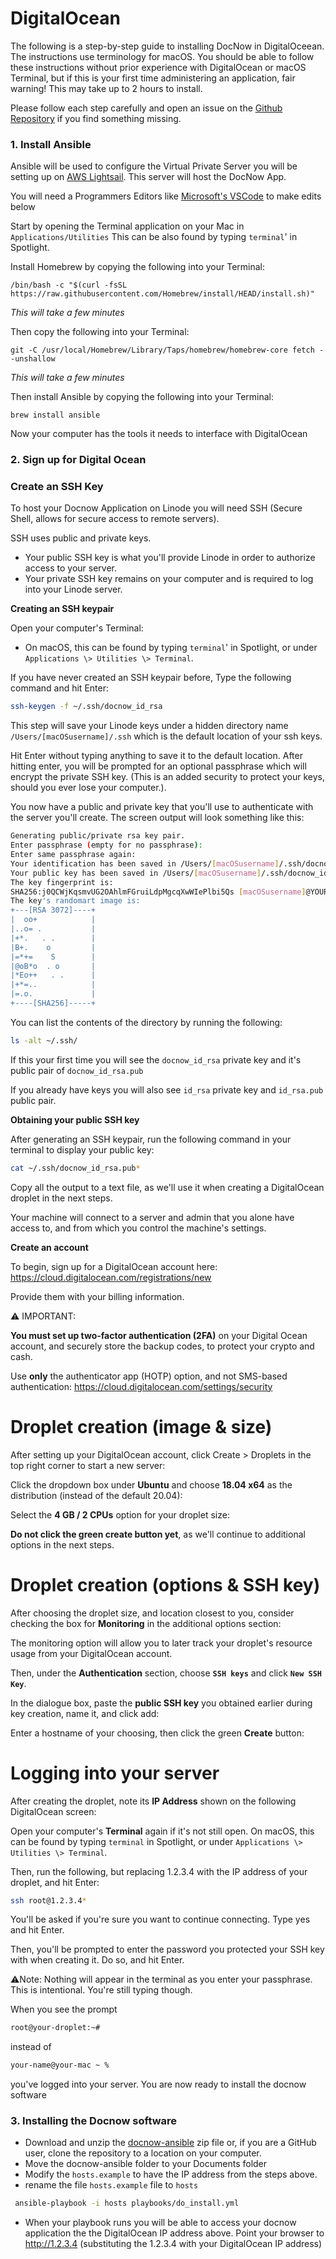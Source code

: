 # DigitalOcean

The following is a step-by-step guide to installing DocNow in DigitalOceean. The instructions use terminology for macOS. You should be able to follow these instructions without prior experience with DigitalOcean or macOS Terminal, but if this is your first time administering an application, fair warning! This may take up to 2 hours to install.

Please follow each step carefully and open an issue on the [Github
Repository](https://github.com/DocNow/docnow-ansible/issues) if you find
something missing.

### 1. Install Ansible

Ansible will be used to configure the Virtual Private Server you will be setting up on [AWS Lightsail](https://aws.amazon.com/lightsail/?p=gsrc&c=ho_lvm). This server will host the DocNow App. 

You will need a Programmers Editors like [Microsoft's VSCode](https://code.visualstudio.com) to make edits below

Start by opening the Terminal application on your Mac in `Applications/Utilities` 
This can be also found by typing `terminal`' in Spotlight.

Install Homebrew by copying the following into your Terminal: 

``` /bin/bash -c "$(curl -fsSL https://raw.githubusercontent.com/Homebrew/install/HEAD/install.sh)" ```

*This will take a few minutes*

Then copy the following into your Terminal:

```git -C /usr/local/Homebrew/Library/Taps/homebrew/homebrew-core fetch --unshallow```

*This will take a few minutes*

Then install Ansible by copying the following into your Terminal:

``` brew install ansible ```

Now your computer has the tools it needs to interface with DigitalOcean

### 2. Sign up for Digital Ocean

### Create an SSH Key

To host your Docnow Application on Linode you will need SSH
(Secure Shell, allows for secure access to remote servers).

SSH uses public and private keys.

* Your public SSH key is what you'll provide Linode in order to authorize access to your server.
* Your private SSH key remains on your computer and is required to log into your Linode server.

**Creating an SSH keypair**

Open your computer's Terminal:

-   On macOS, this can be found by typing `terminal`' in Spotlight, or under `Applications \> Utilities \> Terminal`.

If you have never created an SSH keypair before, Type the following
command and hit Enter:

```bash
ssh-keygen -f ~/.ssh/docnow_id_rsa
```

This step will save your Linode keys under a hidden directory name
`/Users/[macOSusername]/.ssh` which is the default location of your ssh keys.

Hit Enter without typing anything to save it to the default location. After hitting enter, you will be prompted for an optional passphrase which will encrypt the private SSH key. (This is an added security to protect your
keys, should you ever lose your computer.). 

You now have a public and private key that you'll use to authenticate
with the server you'll create. The screen output will look something like
this:

```bash
Generating public/private rsa key pair.
Enter passphrase (empty for no passphrase):
Enter same passphrase again:
Your identification has been saved in /Users/[macOSusername]/.ssh/docnow_id_rsa
Your public key has been saved in /Users/[macOSusername]/.ssh/docnow_id_rsa.pub
The key fingerprint is:
SHA256:j0QCWjKqsmvUG2OAhlmFGruiLdpMgcqXwWIePlbi5Qs [macOSusername]@YOURMACOS
The key's randomart image is:
+---[RSA 3072]----+
|  oo+            |
|..o= .           |
|+*.   . .        |
|B+.    o         |
|=*+=    S        |
|@oB*o  . o       |
|*Eo++   . .      |
|+*=..            |
|=.o.             |
+----[SHA256]-----+
```

You can list the contents of the directory by running the following:

```bash
ls -alt ~/.ssh/
```

If this your first time you will see the `docnow_id_rsa`
private key and it's public pair of `docnow_id_rsa.pub`

If you already have keys you will also see `id_rsa` private
key and `id_rsa.pub` public pair.

**Obtaining your public SSH key**

After generating an SSH keypair, run the following command in your
terminal to display your public key:

```bash
cat ~/.ssh/docnow_id_rsa.pub*
```

Copy all the output to a text file, as we'll use it when creating a
DigitalOcean droplet in the next steps.

Your machine will connect to a server and admin that you alone have
access to, and from which you control the machine's settings.


**Create an account**

To begin, sign up for a DigitalOcean account here:
<https://cloud.digitalocean.com/registrations/new>

Provide them with your billing information.

⚠️ IMPORTANT:

**You must set up two-factor authentication (2FA)** on your Digital
Ocean account, and securely store the backup codes, to protect your
crypto and cash.

Use **only** the authenticator app (HOTP) option, and not SMS-based
authentication: <https://cloud.digitalocean.com/settings/security>

# Droplet creation (image & size)

After setting up your DigitalOcean account, click Create \> Droplets in
the top right corner to start a new server:

Click the dropdown box under **Ubuntu** and choose **18.04 x64** as the
distribution (instead of the default 20.04):

Select the **4 GB / 2 CPUs** option for your droplet size:

**Do not click the green create button yet**, as we'll continue to
additional options in the next steps.

# Droplet creation (options & SSH key)

After choosing the droplet size, and location closest to you, consider
checking the box for **Monitoring** in the additional options section:

The monitoring option will allow you to later track your droplet's
resource usage from your DigitalOcean account.

Then, under the **Authentication** section, choose **`SSH keys`** and
click **`New SSH Key`**.

In the dialogue box, paste the **public SSH key** you obtained earlier
during key creation, name it, and click add:

Enter a hostname of your choosing, then click the green **Create**
button:

# Logging into your server

After creating the droplet, note its **IP Address** shown on the
following DigitalOcean screen:

Open your computer's **Terminal** again if it's not still open. On
macOS, this can be found by typing `terminal` in Spotlight, or under
`Applications \> Utilities \> Terminal`.

Then, run the following, but replacing 1.2.3.4 with the IP address of
your droplet, and hit Enter:

```bash
ssh root@1.2.3.4*
```

You'll be asked if you're sure you want to continue connecting. Type
yes and hit Enter.

Then, you'll be prompted to enter the password you protected your SSH
key with when creating it. Do so, and hit Enter.

⚠️Note: Nothing will appear in the terminal as you enter your
passphrase. This is intentional. You're still typing though.

When you see the prompt

```bash
root@your-droplet:~#
```

instead of

```bash
your-name@your-mac ~ %
```

you've logged into your server. You are now ready to install the docnow
software

### 3. Installing the Docnow software

* Download and unzip the [docnow-ansible](https://github.com/docnow/docnow-ansible) zip file or, if you are a GitHub user, clone the repository to a location on your computer. 
* Move the docnow-ansible folder to your Documents folder
* Modify the `hosts.example` to have the IP address from the steps above. 
* rename the file  `hosts.example` file to `hosts`

```bash
 ansible-playbook -i hosts playbooks/do_install.yml
```

-   When your playbook runs you will be able to access your docnow
    application the the DigitalOcean IP address above. Point your
    browser to <http://1.2.3.4> (substituting the 1.2.3.4 with your
    DigitalOcean IP address)

